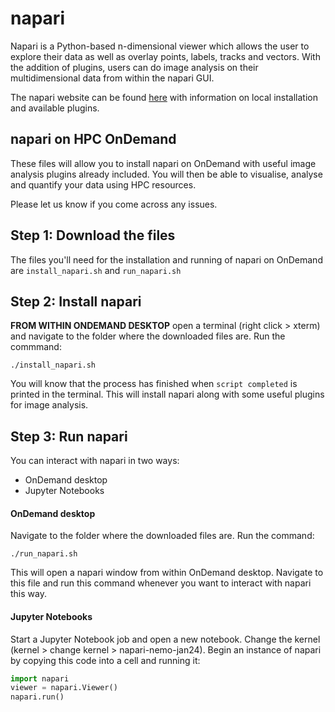 # napari

Napari is a Python-based n-dimensional viewer which allows the user to explore their data as well as overlay points, labels, tracks and vectors.
With the addition of plugins, users can do image analysis on their multidimensional data from within the napari GUI.

The napari website can be found [here](https://napari.org/stable/) with information on local installation and available plugins.

## napari on HPC OnDemand
These files will allow you to install napari on OnDemand with useful image analysis plugins already included.
You will then be able to visualise, analyse and quantify your data using HPC resources.

Please let us know if you come across any issues.

## Step 1: Download the files
The files you'll need for the installation and running of napari on OnDemand are `install_napari.sh` and `run_napari.sh`

## Step 2: Install napari
**FROM WITHIN ONDEMAND DESKTOP** open a terminal (right click > xterm) and navigate to the folder where the downloaded files are.
Run the commmand:
```
./install_napari.sh
```
You will know that the process has finished when `script completed` is printed in the terminal. This will install napari along with some useful plugins for image analysis.

## Step 3: Run napari
You can interact with napari in two ways: 
- OnDemand desktop
- Jupyter Notebooks

#### OnDemand desktop
Navigate to the folder where the downloaded files are.
Run the command:
```
./run_napari.sh
```
This will open a napari window from within OnDemand desktop. Navigate to this file and run this command whenever you want to interact with napari this way.

#### Jupyter Notebooks
Start a Jupyter Notebook job and open a new notebook.
Change the kernel (kernel > change kernel > napari-nemo-jan24).
Begin an instance of napari by copying this code into a cell and running it:
```python
import napari
viewer = napari.Viewer()
napari.run()
```
